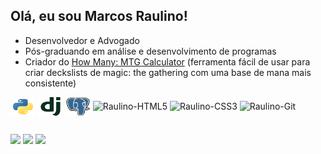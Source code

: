 ## Olá, eu sou Marcos Raulino!
- Desenvolvedor e Advogado
- Pós-graduando em análise e desenvolvimento de programas
- Criador do [How Many: MTG Calculator](https://www.howmanymtg.com/) (ferramenta fácil de usar para criar deckslists de magic: the gathering com uma base de mana mais consistente)

<div style="display: inline_block">
	<img align="center" alt="Raulino-Python" height="30" width="40" src="https://raw.githubusercontent.com/devicons/devicon/master/icons/python/python-original.svg">
	<img align="center" alt="Raulino-Django" height="30" width="40" src="https://raw.githubusercontent.com/devicons/devicon/master/icons/django/django-plain.svg">
	<img align="center" alt="Raulino-PostgreSQL" height="30" width="40" src="https://raw.githubusercontent.com/devicons/devicon/master/icons/postgresql/postgresql-original.svg">
	<img align="center" alt="Raulino-HTML5" height="30" width="40" src="https://cdn.jsdelivr.net/gh/devicons/devicon/icons/html5/html5-original.svg">
	<img align="center" alt="Raulino-CSS3" height="30" width="40" src="https://cdn.jsdelivr.net/gh/devicons/devicon/icons/css3/css3-original.svg">
	<img align="center" alt="Raulino-Git" height="30" width="40" src="https://cdn.jsdelivr.net/gh/devicons/devicon/icons/git/git-original.svg">
</div>

##
 
<div> 
	<a href = "mailto:marcosfsraulino@gmail.com" target="_blank"><img src="https://img.shields.io/badge/-Gmail-%23333?style=for-the-badge&logo=gmail&logoColor=white"></a>
	<a href="https://www.linkedin.com/in/marcosraulino/" target="_blank"><img src="https://img.shields.io/badge/-LinkedIn-%230077B5?style=for-the-badge&logo=linkedin&logoColor=white"></a>
	<a href="https://twitter.com/raulin0_" target="_blank"><img src="https://img.shields.io/badge/Twitter-1DA1F2?style=for-the-badge&logo=twitter&logoColor=white"></a>
</div>
